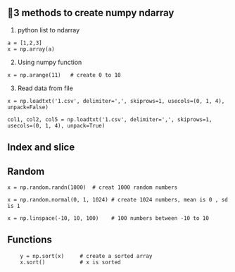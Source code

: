 ## 3 methods to create numpy ndarray
1. python list to ndarray
```
a = [1,2,3]
x = np.array(a)
```

2. Using numpy function
```
x = np.arange(11)   # create 0 to 10
```

3. Read data from file
```
x = np.loadtxt('1.csv', delimiter=',', skiprows=1, usecols=(0, 1, 4), unpack=False)

col1, col2, col5 = np.loadtxt('1.csv', delimiter=',', skiprows=1, usecols=(0, 1, 4), unpack=True)
```

## Index and slice

## Random
```
x = np.random.randn(1000)  # creat 1000 random numbers

x = np.random.normal(0, 1, 1024) # create 1024 numbers, mean is 0 , sd is 1

x = np.linspace(-10, 10, 100)    # 100 numbers between -10 to 10
```

## Functions
```
    y = np.sort(x)     # create a sorted array
    x.sort()           # x is sorted
```
